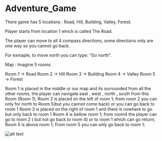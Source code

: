 # Adventure_Game
There game has 5 locations : Road, Hill, Building, Valley, Forest.

Player starts from location 1 which is called The Road.

The player can move to all 4 compass directions, some directions only are one way so you cannot go back.

For exmaple, to move north you can type:  "Go north".


Map : 
Imagine 5 rooms 

Room 1 -> Road
Room 2 -> Hill
Room 3 -> Building
Room 4 -> Valley
Room 5 -> Forest

Room 1 is placed in the middle or our map and its surrounded from all the other rooms, the player can navigate east , west , north , south from this Room (Room 1);
Room 2 is placed on the left  of room 1; from room 2 you can only for north to Room 5(but you cannot come back) or you can go back to room 1
Room 3 is placed on the right of room 1 and there is nowhere to go but only back to room 1
Room 4 is bellow room 1; from room4 the player can go to room 2 ( but not go back to room 4) or to room 1 which can go return;
Room 5 is above room 1; From room 5 you can only go back to room 1;


![alt text](https://i.imgur.com/1d8GHLT.png)

